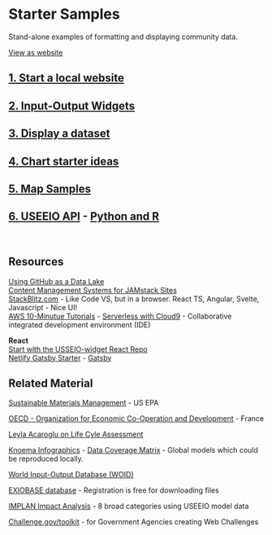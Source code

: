 # Starter Samples

Stand-alone examples of formatting and displaying community data.  
<div class="showGit">
<a href="https://model.earth/community/start/">View as website</a>
</div>

## [1. Start a local website](../../localsite/start)  
## [2. Input-Output Widgets](../../io/charts)  
## [3. Display a dataset](dataset)
## [4. Chart starter ideas](charts)  
## [5. Map Samples](maps)  
## [6. USEEIO API](https://github.com/usepa/useeio_api/) - [Python and R](../resources/useeio) 

<br>

## Resources

[Using GitHub as a Data Lake](https://dzone.com/articles/using-github-as-a-data-lake)  
[Content Management Systems for JAMstack Sites](https://headlesscms.org/)  
[StackBlitz.com](https://stackblitz.com/) - Like Code VS, but in a browser. React TS, Angular, Svelte, Javascript - Nice UI!  
[AWS 10-Minutue Tutorials](https://aws.amazon.com/getting-started/tutorials/?awsf.getting-started-content=use-case-tmt%23websites-apps) - [Serverless with Cloud9](https://aws.amazon.com/getting-started/tutorials/build-serverless-app-codestar-cloud9/?trk=gs_card) - Collaborative integrated development environment (IDE)  

**React**  
[Start with the USSEIO-widget React Repo](../../io/charts/)  
[Netlify Gatsby Starter](https://github.com/netlify-templates/gatsby-starter-netlify-cms) - [Gatsby](https://www.gatsbyjs.org/)    
<!--
**VueJS**  
[Element Table](https://element.bootstrap-table.com/examples/)  
[Build a Vue App with Google Firebase Authentication and Firestore Database](https://blog.bitsrc.io/build-a-vue-app-with-firebase-authentication-and-database-e7d6816f79af)  
[Frappe/ERPNext](https://frappe.io/frappejs/docs/client/index.md), 
[VuePress](https://vuepress.vuejs.org/), 
[Gridsome](https://gridsome.org/), 
[Nuxt](https://nuxtjs.org/).&nbsp;  

**Google Flutter**  
[Flutter - apps for mobile, web and desktop](https://flutter.dev/)  
[Flutter/Dart samples in HTML](https://gallery.flutter.dev/)
-->



## Related Material

<!--
There is growing trend across industry to trace the entire supply chain. 
Responsible sourcing allows manufacturers to...
-->

[Sustainable Materials Management](https://www.epa.gov/smm) - US EPA  
<!--
[Recycling and Resource Recovery as a Tool for Regional Economic Development](https://www.epa.gov/smm/sustainable-materials-management-smm-web-academy-webinar-recycling-and-resource-recovery-tool) - Webinar: Nov 20, 2019, 1PM  
-->
[OECD - Organization for Economic
Co-Operation and Development](https://www.oecd.org/sti/ind/measuring-trade-in-value-added.htm) - France  

<!-- GEOD - Global Economic Open Database  -->

[Leyla Acaroglu on Life Cyle Assessment](https://medium.com/disruptive-design/a-guide-to-life-cycle-thinking-b762ab49bce3)   

[Knoema Infographics](https://knoema.com/infographics) - [Data Coverage Matrix](https://knoema.com/atlas/matrix) - Global models which could be reproduced locally.  

[World Input-Output Database (WOID)](http://www.wiod.org/otherdb)  

<!-- https://simapro.com/products/exiobase-database/-->
[EXIOBASE database](https://www.exiobase.eu/) - Registration is free for downloading files  

[IMPLAN Impact Analysis](https://implanhelp.zendesk.com/hc/en-us/articles/360039284273-Environmental-Data) - 8 broad categories using USEEIO model data  


[Challenge.gov/toolkit](https://www.challenge.gov/toolkit/) - for Government Agencies creating Web Challenges  

<!--
USCSD Materials Marketplace - Seems to be members only. Wes has a contact that worked on it.
https://usbcsd.org/materials

Southern Regional Science Association
http://www.srsa.org/


https://joulebug.com/
-->


<!-- 

Create a Sankey chart with a return flow:
https://www.sciencedirect.com/science/article/pii/S0921344917301167
-->

